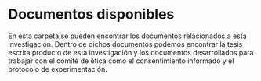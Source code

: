 # Documentos disponibles

En esta carpeta se pueden encontrar los documentos relacionados a esta investigación. Dentro de dichos documentos podemos encontrar la tesis escrita producto de esta investigación y los documentos desarrollados para trabajar con el comité de ética como el consentimiento informado y el protocolo de experimentación.

